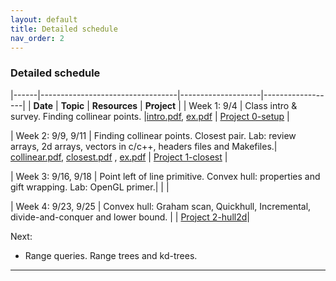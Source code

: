 ```yaml
---
layout: default 
title: Detailed schedule
nav_order: 2
---
```



### Detailed schedule 





|------|----------------------------------|--------------------|------------------|
|    __Date__ | __Topic__ | __Resources__ |  __Project__ | 
| Week 1:  9/4    | Class intro & survey. Finding collinear points. |[intro.pdf](Lectures/slides-intro.pdf), [ex.pdf](Lectures/ex-collineartriplets.pdf)  | [Project 0-setup](Projects/P0-setup.md) | 

| Week 2: 9/9, 9/11 | Finding collinear points.  Closest pair. Lab: review arrays, 2d arrays, vectors in c/c++, headers files and Makefiles.|  [collinear.pdf](Lectures/slides-collinear.pdf), [closest.pdf](Lectures/slides-closestPair.pdf) , [ex.pdf](Lectures/ex-closestpair.pdf) | [Project 1-closest](Projects/1-closest/P1-closest.md) | 

| Week 3: 9/16, 9/18 | Point left of line primitive. Convex hull: properties and gift wrapping. Lab: OpenGL primer.|   |  | 

| Week 4: 9/23, 9/25 | Convex hull: Graham scan, Quickhull, Incremental, divide-and-conquer and lower bound. | |  [Project 2-hull2d](Projects/2-hull2d/P2-hull2d.md)| 




Next: 
- Range queries. Range trees and kd-trees. 


***



